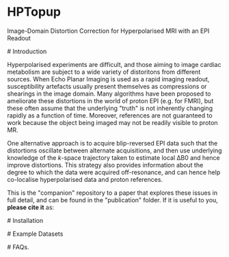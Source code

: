 # HPTopup
Image-Domain Distortion Correction for Hyperpolarised MRI with an EPI Readout

# Introduction 

Hyperpolarised experiments are difficult, and those aiming to image cardiac metabolism are subject to a wide variety of distoritons from different sources. When Echo Planar Imaging is used as a rapid imaging readout, susceptibility artefacts usually present themselves as compressions or shearings in the image domain. Many algorithms have been proposed to ameliorate these distortions in the world of proton EPI (e.g. for FMRI), but these often assume that the underlying "truth" is not inherently changing rapidly as a function of time. Moreover, references are not guaranteed to work because the object being imaged may not be readily visible to proton MR.

One alternative approach is to acquire blip-reversed EPI data such that the distortions oscillate between alternate acquisitions, and then use underlying knowledge of the _k_-space trajectory taken to estimate local ∆B0 and hence improve distortions. This strategy also provides information about the degree to which the data were acquired off-resonance, and can hence help co-localise hyperpolarised data and proton references. 

This is the "companion" repository to a paper that explores these issues in full detail, and can be found in the "publication" folder. If it is useful to you, **please cite it** as: 

<ComingSoon> 

# Installation

# Example Datasets 

# FAQs. 

